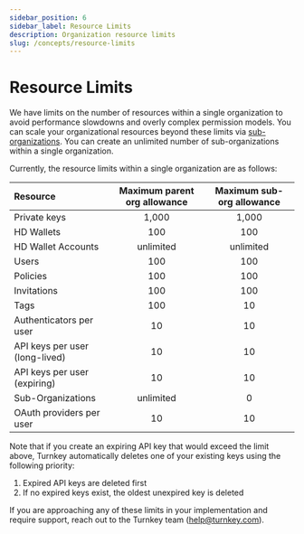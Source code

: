 ```yaml
---
sidebar_position: 6
sidebar_label: Resource Limits
description: Organization resource limits
slug: /concepts/resource-limits
---
```


# Resource Limits

We have limits on the number of resources within a single organization to avoid performance slowdowns and overly complex permission models. You can scale your organizational resources beyond these limits via [sub-organizations](/concepts/Sub-Organizations). You can create an unlimited number of sub-organizations within a single organization.

Currently, the resource limits within a single organization are as follows:

| Resource                       | Maximum parent org allowance | Maximum sub-org allowance |
| :----------------------------- | :--------------------------: | :-----------------------: |
| Private keys                   |            1,000             |           1,000           |
| HD Wallets                     |             100              |            100            |
| HD Wallet Accounts             |          unlimited           |         unlimited         |
| Users                          |             100              |            100            |
| Policies                       |             100              |            100            |
| Invitations                    |             100              |            100            |
| Tags                           |             100              |            10             |
| Authenticators per user        |              10              |            10             |
| API keys per user (long-lived) |              10              |            10             |
| API keys per user (expiring)   |              10              |            10             |
| Sub-Organizations              |          unlimited           |             0             |
| OAuth providers per user       |              10              |             10            |

Note that if you create an expiring API key that would exceed the limit above, Turnkey automatically deletes one of your existing keys using the following priority:

1. Expired API keys are deleted first
2. If no expired keys exist, the oldest unexpired key is deleted

If you are approaching any of these limits in your implementation and require support, reach out to the Turnkey team (<help@turnkey.com>).
